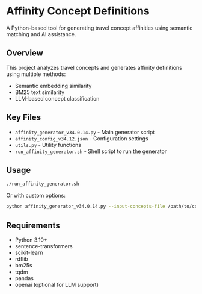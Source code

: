 # Affinity Concept Definitions

A Python-based tool for generating travel concept affinities using semantic matching and AI assistance.

## Overview

This project analyzes travel concepts and generates affinity definitions using multiple methods:
- Semantic embedding similarity
- BM25 text similarity
- LLM-based concept classification

## Key Files

- `affinity_generator_v34.0.14.py` - Main generator script
- `affinity_config_v34.12.json` - Configuration settings
- `utils.py` - Utility functions
- `run_affinity_generator.sh` - Shell script to run the generator

## Usage

```bash
./run_affinity_generator.sh
```

Or with custom options:

```bash
python affinity_generator_v34.0.14.py --input-concepts-file /path/to/concepts.txt --taxonomy-dir /path/to/taxonomy/ --output-dir ./output --cache-dir ./cache --config ./config.json --debug
```

## Requirements

- Python 3.10+
- sentence-transformers
- scikit-learn
- rdflib
- bm25s
- tqdm
- pandas
- openai (optional for LLM support) 
